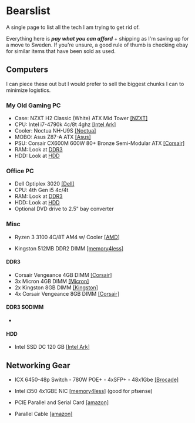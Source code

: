 # Bearslist

A single page to list all the tech I am trying to get rid of.

Everything here is **_pay what you can afford_** + shipping as I'm saving up for a move to Sweden. If you're unsure, a good rule of thumb is checking ebay for similar items that have been sold as used.

## Computers

I can piece these out but I would prefer to sell the biggest chunks I can to minimize logistics.

### My Old Gaming PC

- Case: NZXT H2 Classic (White) ATX Mid Tower [[NZXT]](https://web.archive.org/web/20130424103157/http://www.nzxt.com/new/products/classic_series/h2)
- CPU: Intel i7-4790k 4c/8t 4ghz [[Intel Ark]](https://ark.intel.com/content/www/us/en/ark/products/80807/intel-core-i74790k-processor-8m-cache-up-to-4-40-ghz.html)
- Cooler: Noctua NH-U9S [[Noctua]](https://noctua.at/en/nh-u9s)
- MOBO: Asus Z87-A ATX [[Asus]](https://www.asus.com/us/supportonly/z87-a/helpdesk_knowledge/)
- PSU: Corsair CX600M 600W 80+ Bronze Semi-Modular ATX [[Corsair]](https://www.corsair.com/us/en/Categories/Products/Power-Supply-Units/cxm-series-config/p/CP-9020060-NA)
- RAM: Look at [DDR3](#DDR3)
- HDD: Look at [HDD](#HDD)

### Office PC

- Dell Optiplex 3020 [[Dell]](https://i.dell.com/sites/csdocuments/Shared-Content_data-Sheets_Documents/ar/dz/CSG-EN-XX-ALL-Optiplex-3020-Spec-Sheet.pdf)
- CPU: 4th Gen i5 4c/4t
- RAM: Look at [DDR3](#DDR3)
- HDD: Look at [HDD](#HDD)
- Optional DVD drive to 2.5" bay converter

### Misc

- Ryzen 3 3100 4C/8T AM4 w/ Cooler [[AMD]](https://www.amd.com/en/products/cpu/amd-ryzen-3-3100)

- Kingston 512MB DDR2 DIMM [[memory4less]](https://www.memory4less.com/infineon-512mb-ddr2-pc4200-ktf6761-infa37)

#### DDR3

- Corsair Vengeance 4GB DIMM [[Corsair]](https://www.corsair.com/us/en/Categories/Products/Memory/High-Performance-Memory/Vengeance%C2%AE-%E2%80%94-4GB-Single-Module-DDR3-Memory-Kit/p/CMZ4GX3M1A1600C9)
- 3x Micron 4GB DIMM [[Micron]](https://www.micron.com/products/dram-modules/udimm/part-catalog/mt8jtf51264az-1g6/mt8jtf51264az-1g6e1)
- 2x Kingston 8GB DIMM [[Kingston]](https://www.kingston.com/datasheets/KHX16C9P1K2_16.pdf)
- 4x Corsair Vengeance 8GB DIMM [[Corsair]](https://www.corsair.com/us/en/Categories/Products/Memory/High-Performance-Memory/Vengeance%C2%AE-%E2%80%94-8GB-DDR3-Memory-Kit/p/CMZ8GX3M1A1600C10)

#### DDR3 SODIMM

-

#### HDD

- Intel SSD DC 120 GB [[Intel Ark]](https://www.intel.com/content/dam/www/public/us/en/documents/product-specifications/ssd-dc-s3500-spec.pdf)

## Networking Gear

- ICX 6450-48p Switch - 780W POE+ - 4xSFP+ - 48x1Gbe [[Brocade]](https://support.ruckuswireless.com/products/121-brocade-icx-6430-and-6450-campus-switches#sort=relevancy&f:@commonproducts=[ICX-6430-6450])

- Intel i350 4x1GBE NIC [[memory4less]](https://www.memory4less.com/cisco-network-interface-adapter-ucsc-pcie-irj45) (good for pfsense)

- PCIE Parallel and Serial Card [[amazon]](https://www.amazon.com/gp/product/B07PXB77W6/ref=ppx_yo_dt_b_search_asin_title?ie=UTF8&psc=1)

- Parallel Cable [[amazon]](https://www.amazon.com/gp/product/B08F72QHV1/ref=ppx_yo_dt_b_search_asin_title?ie=UTF8&psc=1)
